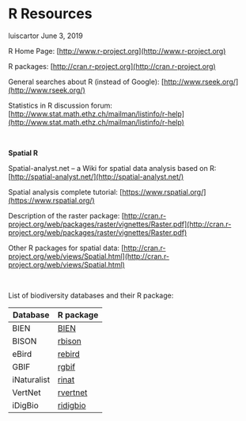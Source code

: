 R Resources
================
luiscartor
June 3, 2019


R Home Page: [http://www.r-project.org](http://www.r-project.org)

R packages: [http://cran.r-project.org](http://cran.r-project.org)

General searches about R (instead of Google): [http://www.rseek.org/](http://www.rseek.org/)

Statistics in R discussion forum: [http://www.stat.math.ethz.ch/mailman/listinfo/r-help](http://www.stat.math.ethz.ch/mailman/listinfo/r-help) 

<br>

**Spatial R**

Spatial-analyst.net – a Wiki for spatial data analysis based on R:
[http://spatial-analyst.net/](http://spatial-analyst.net/)

Spatial analysis complete tutorial:
[https://www.rspatial.org/](https://www.rspatial.org/)

Description of the raster package:
[http://cran.r-project.org/web/packages/raster/vignettes/Raster.pdf](http://cran.r-project.org/web/packages/raster/vignettes/Raster.pdf)

Other R packages for spatial data:
[http://cran.r-project.org/web/views/Spatial.html](http://cran.r-project.org/web/views/Spatial.html)

<br>

List of biodiversity databases and their R package:

|Database  | R package |  
|---  | --- |  
| BIEN | [BIEN](https://cran.r-project.org/web/packages/BIEN/vignettes/BIEN_tutorial.html)|  
 BISON | [rbison](https://github.com/ropensci/rbison)
 eBird | [rebird](http://ebird.org/content/ebird/)
 GBIF | [rgbif](https://github.com/ropensci/rgbif)
 iNaturalist | [rinat](https://github.com/ropensci/rinat)
 VertNet | [rvertnet](https://github.com/ropensci/rvertnet)
iDigBio | [ridigbio](https://www.idigbio.org/) 

